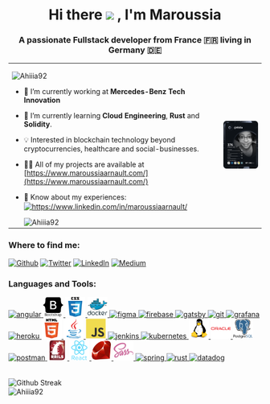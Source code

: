 <h1 align="center">Hi there <img src="https://media.giphy.com/media/hvRJCLFzcasrR4ia7z/giphy.gif" width="30px"/>
, I'm Maroussia</h1>
<h3 align="center">A passionate Fullstack developer from France 🇫🇷 living in Germany 🇩🇪 </h3>

<table border="0">
  <tr>
    <td>
  <p align="left"> <img src="https://komarev.com/ghpvc/?username=Ahiiia92&label=Profile%20views&color=0e75b6&style=flat" alt="Ahiiia92" /> </p>

  - 🔭 I’m currently working at **Mercedes-Benz Tech Innovation**

  - 🌱 I’m currently learning **Cloud Engineering**, **Rust** and **Solidity**.
  
  - 💡 Interested in blockchain technology beyond cryptocurrencies, healthcare and social-businesses.

  - 👨‍💻 All of my projects are available at [https://www.maroussiaarnault.com/](https://www.maroussiaarnault.com/)

  - 📄 Know about my experiences: <a href="https://linkedin.com/in/maroussiaarnault/" target="blank"><img align="center" src="https://raw.githubusercontent.com/rahuldkjain/github-profile-readme-generator/master/src/images/icons/Social/linked-in-alt.svg" alt="https://www.linkedin.com/in/maroussiaarnault/" height="20" width="30" /></a>
      
      <p><img align="left" src="https://github-readme-stats.vercel.app/api/top-langs?username=Ahiiia92&hide_border=true&theme=ayu-mirage&show_icons=true&locale=en&layout=compact" alt="Ahiiia92" /></p>
    </td>
    <td>
    <a href="https://app.daily.dev/DailyDevTips"><img src="https://github.com/Ahiiia92/Ahiiia92/blob/main/devcard.svg" width="400" alt="Maroussia Arnault's Dev Card"/></a>
    </td>
  </tr>
</table>

<h3 align="left">Where to find me:</h3>
<p align="left"><a href="https://github.com/Ahiiia92" target="_blank"><img alt="Github" src="https://img.shields.io/badge/GitHub-%2312100E.svg?&style=for-the-badge&logo=Github&logoColor=white" /></a> <a href="https://twitter.com/Marou_arnault" target="_blank"><img alt="Twitter" src="https://img.shields.io/badge/twitter-%231DA1F2.svg?&style=for-the-badge&logo=twitter&logoColor=white" /></a> <a href="https://www.linkedin.com/in/maroussiaarnault/" target="_blank"><img alt="LinkedIn" src="https://img.shields.io/badge/linkedin-%230077B5.svg?&style=for-the-badge&logo=linkedin&logoColor=white" /></a> <a href="https://medium.com/@Marou_arnault" target="_blank"><img alt="Medium" src="https://img.shields.io/badge/medium-%2312100E.svg?&style=for-the-badge&logo=medium&logoColor=white" /></a>
</p>

<h3 align="left">Languages and Tools:</h3>
<p align="left"> <a href="https://angular.io" target="_blank" rel="noreferrer"> <img src="https://angular.io/assets/images/logos/angular/angular.svg" alt="angular" width="40" height="40"/> </a> <a href="https://getbootstrap.com" target="_blank" rel="noreferrer"> <img src="https://raw.githubusercontent.com/devicons/devicon/master/icons/bootstrap/bootstrap-plain-wordmark.svg" alt="bootstrap" width="40" height="40"/> </a> <a href="https://www.w3schools.com/css/" target="_blank" rel="noreferrer"> <img src="https://raw.githubusercontent.com/devicons/devicon/master/icons/css3/css3-original-wordmark.svg" alt="css3" width="40" height="40"/> </a> <a href="https://www.docker.com/" target="_blank" rel="noreferrer"> <img src="https://raw.githubusercontent.com/devicons/devicon/master/icons/docker/docker-original-wordmark.svg" alt="docker" width="40" height="40"/> </a> <a href="https://www.figma.com/" target="_blank" rel="noreferrer"> <img src="https://www.vectorlogo.zone/logos/figma/figma-icon.svg" alt="figma" width="40" height="40"/> </a> <a href="https://firebase.google.com/" target="_blank" rel="noreferrer"> <img src="https://www.vectorlogo.zone/logos/firebase/firebase-icon.svg" alt="firebase" width="40" height="40"/> </a> <a href="https://www.gatsbyjs.com/" target="_blank" rel="noreferrer"> <img src="https://www.vectorlogo.zone/logos/gatsbyjs/gatsbyjs-icon.svg" alt="gatsby" width="40" height="40"/> </a> <a href="https://git-scm.com/" target="_blank" rel="noreferrer"> <img src="https://www.vectorlogo.zone/logos/git-scm/git-scm-icon.svg" alt="git" width="40" height="40"/> </a> <a href="https://grafana.com" target="_blank" rel="noreferrer"> <img src="https://www.vectorlogo.zone/logos/grafana/grafana-icon.svg" alt="grafana" width="40" height="40"/> </a> <a href="https://heroku.com" target="_blank" rel="noreferrer"> <img src="https://www.vectorlogo.zone/logos/heroku/heroku-icon.svg" alt="heroku" width="40" height="40"/> </a> <a href="https://www.w3.org/html/" target="_blank" rel="noreferrer"> <img src="https://raw.githubusercontent.com/devicons/devicon/master/icons/html5/html5-original-wordmark.svg" alt="html5" width="40" height="40"/> </a> <a href="https://www.java.com" target="_blank" rel="noreferrer"> <img src="https://raw.githubusercontent.com/devicons/devicon/master/icons/java/java-original.svg" alt="java" width="40" height="40"/> </a> <a href="https://developer.mozilla.org/en-US/docs/Web/JavaScript" target="_blank" rel="noreferrer"> <img src="https://raw.githubusercontent.com/devicons/devicon/master/icons/javascript/javascript-original.svg" alt="javascript" width="40" height="40"/> </a> <a href="https://www.jenkins.io" target="_blank" rel="noreferrer"> <img src="https://www.vectorlogo.zone/logos/jenkins/jenkins-icon.svg" alt="jenkins" width="40" height="40"/> </a> <a href="https://kubernetes.io" target="_blank" rel="noreferrer"> <img src="https://www.vectorlogo.zone/logos/kubernetes/kubernetes-icon.svg" alt="kubernetes" width="40" height="40"/> </a> <a href="https://www.linux.org/" target="_blank" rel="noreferrer"> <img src="https://raw.githubusercontent.com/devicons/devicon/master/icons/linux/linux-original.svg" alt="linux" width="40" height="40"/> </a> <a href="https://www.oracle.com/" target="_blank" rel="noreferrer"> <img src="https://raw.githubusercontent.com/devicons/devicon/master/icons/oracle/oracle-original.svg" alt="oracle" width="40" height="40"/> </a> <a href="https://www.postgresql.org" target="_blank" rel="noreferrer"> <img src="https://raw.githubusercontent.com/devicons/devicon/master/icons/postgresql/postgresql-original-wordmark.svg" alt="postgresql" width="40" height="40"/> </a> <a href="https://postman.com" target="_blank" rel="noreferrer"> <img src="https://www.vectorlogo.zone/logos/getpostman/getpostman-icon.svg" alt="postman" width="40" height="40"/> </a> <a href="https://rubyonrails.org" target="_blank" rel="noreferrer"> <img src="https://raw.githubusercontent.com/devicons/devicon/master/icons/rails/rails-original-wordmark.svg" alt="rails" width="40" height="40"/> </a> <a href="https://reactjs.org/" target="_blank" rel="noreferrer"> <img src="https://raw.githubusercontent.com/devicons/devicon/master/icons/react/react-original-wordmark.svg" alt="react" width="40" height="40"/> </a> <a href="https://www.ruby-lang.org/en/" target="_blank" rel="noreferrer"> <img src="https://raw.githubusercontent.com/devicons/devicon/master/icons/ruby/ruby-original.svg" alt="ruby" width="40" height="40"/> </a> <a href="https://sass-lang.com" target="_blank" rel="noreferrer"> <img src="https://raw.githubusercontent.com/devicons/devicon/master/icons/sass/sass-original.svg" alt="sass" width="40" height="40"/> </a> <a href="https://spring.io/" target="_blank" rel="noreferrer"> <img src="https://www.vectorlogo.zone/logos/springio/springio-icon.svg" alt="spring" width="40" height="40"/> </a> <a href="https://www.rust-lang.org/" target="_blank" rel="noreferrer"> <img src="https://tse2.mm.bing.net/th?id=OIP.N0B0t3hnp1emtqJFMjXZhwHaHa&pid=Api" alt="rust" width="40" height="40"/> </a> <a href="https://www.datadoghq.com/" target="_blank" rel="noreferrer"> <img src="https://tse2.mm.bing.net/th?id=OIP.aZ9J7vYi_iYtU4ITWNlV7QHaHa&pid=Api" alt="datadog" width="40" height="40"/> </a>  </p>
</br>
<img align="center" src="https://github-readme-streak-stats.herokuapp.com?user=Ahiiia92&theme=ayu-mirage&hide_border=true&date_format=M%20j%5B%2C%20Y%5D" alt="Github Streak" />
</br>
<img align="center" src="https://github-readme-stats.vercel.app/api?username=Ahiiia92&show_icons=true&locale=en&hide_border=true&count_private=true&theme=ayu-mirage" alt="Ahiiia92" />

